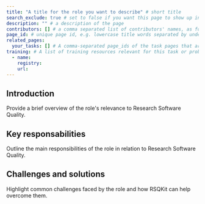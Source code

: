 ```yaml
---
title: "A title for the role you want to describe" # short title
search_exclude: true # set to false if you want this page to show up in search results
description: "" # a description of the page
contributors: [] # a comma separated list of contributors' names, as found in _data/CONTRIBUTORS.yml
page_id: # unique page id, e.g. lowercase title words separated by underscore(s) - for example page_id of 'version control' page could be version_control
related_pages:
  your_tasks: [] # A comma-separated page_ids of the task pages that are related to the current page
training: # A list of training resources relevant for this task or problem (e.g from TeSS registry or elsewhere)
  - name:
    registry:
    url:
---
```


## Introduction

Provide a brief overview of the role's relevance to Research Software Quality.

## Key responsabilities

Outline the main responsibilities of the role in relation to Research Software Quality.

## Challenges and solutions

Highlight common challenges faced by the role and how RSQKit can help overcome them.
